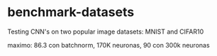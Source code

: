 # benchmark-datasets
Testing CNN's on two popular image datasets: MNIST and CIFAR10  

maximo: 86.3 con batchnorm, 170K neuronas, 90 con 300k neuronas